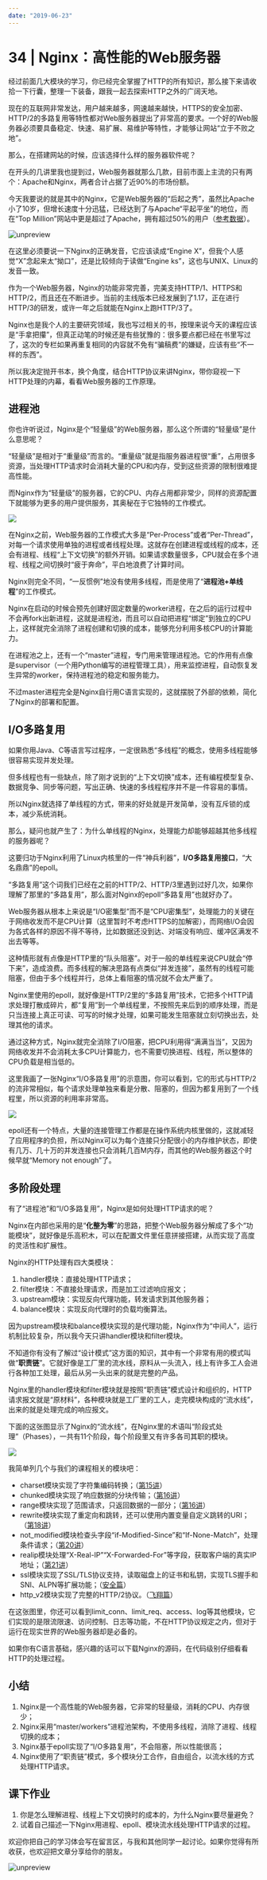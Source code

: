 ```yaml
---
date: "2019-06-23"
---  
```

      
# 34 | Nginx：高性能的Web服务器
经过前面几大模块的学习，你已经完全掌握了HTTP的所有知识，那么接下来请收拾一下行囊，整理一下装备，跟我一起去探索HTTP之外的广阔天地。

现在的互联网非常发达，用户越来越多，网速越来越快，HTTPS的安全加密、HTTP/2的多路复用等特性都对Web服务器提出了非常高的要求。一个好的Web服务器必须要具备稳定、快速、易扩展、易维护等特性，才能够让网站“立于不败之地”。

那么，在搭建网站的时候，应该选择什么样的服务器软件呢？

在开头的几讲里我也提到过，Web服务器就那么几款，目前市面上主流的只有两个：Apache和Nginx，两者合计占据了近90\%的市场份额。

今天我要说的就是其中的Nginx，它是Web服务器的“后起之秀”，虽然比Apache小了10岁，但增长速度十分迅猛，已经达到了与Apache“平起平坐”的地位，而在“Top Million”网站中更是超过了Apache，拥有超过50\%的用户（[参考数据](https://w3techs.com/technologies/cross/web_server/ranking)）。

![unpreview](/images/详解http/07.探索篇/resourceimagec50bc5df0592cc8aef91ba961f7fab5a4a0b.png)

在这里必须要说一下Nginx的正确发音，它应该读成“Engine X”，但我个人感觉“X”念起来太“拗口”，还是比较倾向于读做“Engine ks”，这也与UNIX、Linux的发音一致。

作为一个Web服务器，Nginx的功能非常完善，完美支持HTTP/1、HTTPS和HTTP/2，而且还在不断进步。当前的主线版本已经发展到了1.17，正在进行HTTP/3的研发，或许一年之后就能在Nginx上跑HTTP/3了。

<!-- [[[read_end]]] -->

Nginx也是我个人的主要研究领域，我也写过相关的书，按理来说今天的课程应该是“手拿把攥”，但真正动笔的时候还是有些犹豫的：很多要点都已经在书里写过了，这次的专栏如果再重复相同的内容就不免有“骗稿费”的嫌疑，应该有些“不一样的东西”。

所以我决定抛开书本，换个角度，结合HTTP协议来讲Nginx，带你窥视一下HTTP处理的内幕，看看Web服务器的工作原理。

## 进程池

你也许听说过，Nginx是个“轻量级”的Web服务器，那么这个所谓的“轻量级”是什么意思呢？

“轻量级”是相对于“重量级”而言的。“重量级”就是指服务器进程很“重”，占用很多资源，当处理HTTP请求时会消耗大量的CPU和内存，受到这些资源的限制很难提高性能。

而Nginx作为“轻量级”的服务器，它的CPU、内存占用都非常少，同样的资源配置下就能够为更多的用户提供服务，其奥秘在于它独特的工作模式。

![](/images/详解http/07.探索篇/resourceimage3ec13e94fbd78ed043e88c443f6416f99dc1.png)

在Nginx之前，Web服务器的工作模式大多是“Per-Process”或者“Per-Thread”，对每一个请求使用单独的进程或者线程处理。这就存在创建进程或线程的成本，还会有进程、线程“上下文切换”的额外开销。如果请求数量很多，CPU就会在多个进程、线程之间切换时“疲于奔命”，平白地浪费了计算时间。

Nginx则完全不同，“一反惯例”地没有使用多线程，而是使用了“**进程池+单线程**”的工作模式。

Nginx在启动的时候会预先创建好固定数量的worker进程，在之后的运行过程中不会再fork出新进程，这就是进程池，而且可以自动把进程“绑定”到独立的CPU上，这样就完全消除了进程创建和切换的成本，能够充分利用多核CPU的计算能力。

在进程池之上，还有一个“master”进程，专门用来管理进程池。它的作用有点像是supervisor（一个用Python编写的进程管理工具），用来监控进程，自动恢复发生异常的worker，保持进程池的稳定和服务能力。

不过master进程完全是Nginx自行用C语言实现的，这就摆脱了外部的依赖，简化了Nginx的部署和配置。

## I/O多路复用

如果你用Java、C等语言写过程序，一定很熟悉“多线程”的概念，使用多线程能够很容易实现并发处理。

但多线程也有一些缺点，除了刚才说到的“上下文切换”成本，还有编程模型复杂、数据竞争、同步等问题，写出正确、快速的多线程程序并不是一件容易的事情。

所以Nginx就选择了单线程的方式，带来的好处就是开发简单，没有互斥锁的成本，减少系统消耗。

那么，疑问也就产生了：为什么单线程的Nginx，处理能力却能够超越其他多线程的服务器呢？

这要归功于Nginx利用了Linux内核里的一件“神兵利器”，**I/O多路复用接口**，“大名鼎鼎”的epoll。

“多路复用”这个词我们已经在之前的HTTP/2、HTTP/3里遇到过好几次，如果你理解了那里的“多路复用”，那么面对Nginx的epoll“多路复用”也就好办了。

Web服务器从根本上来说是“I/O密集型”而不是“CPU密集型”，处理能力的关键在于网络收发而不是CPU计算（这里暂时不考虑HTTPS的加解密），而网络I/O会因为各式各样的原因不得不等待，比如数据还没到达、对端没有响应、缓冲区满发不出去等等。

这种情形就有点像是HTTP里的“队头阻塞”。对于一般的单线程来说CPU就会“停下来”，造成浪费。而多线程的解决思路有点类似“并发连接”，虽然有的线程可能阻塞，但由于多个线程并行，总体上看阻塞的情况就不会太严重了。

Nginx里使用的epoll，就好像是HTTP/2里的“多路复用”技术，它把多个HTTP请求处理打散成碎片，都“复用”到一个单线程里，不按照先来后到的顺序处理，而是只当连接上真正可读、可写的时候才处理，如果可能发生阻塞就立刻切换出去，处理其他的请求。

通过这种方式，Nginx就完全消除了I/O阻塞，把CPU利用得“满满当当”，又因为网络收发并不会消耗太多CPU计算能力，也不需要切换进程、线程，所以整体的CPU负载是相当低的。

这里我画了一张Nginx“I/O多路复用”的示意图，你可以看到，它的形式与HTTP/2的流非常相似，每个请求处理单独来看是分散、阻塞的，但因为都复用到了一个线程里，所以资源的利用率非常高。

![](/images/详解http/07.探索篇/resourceimage4c594c6832cdce34133c9ed89237fb9d5059.png)

epoll还有一个特点，大量的连接管理工作都是在操作系统内核里做的，这就减轻了应用程序的负担，所以Nginx可以为每个连接只分配很小的内存维护状态，即使有几万、几十万的并发连接也只会消耗几百M内存，而其他的Web服务器这个时候早就“Memory not enough”了。

## 多阶段处理

有了“进程池”和“I/O多路复用”，Nginx是如何处理HTTP请求的呢？

Nginx在内部也采用的是“**化整为零**”的思路，把整个Web服务器分解成了多个“功能模块”，就好像是乐高积木，可以在配置文件里任意拼接搭建，从而实现了高度的灵活性和扩展性。

Nginx的HTTP处理有四大类模块：

1.  handler模块：直接处理HTTP请求；
2.  filter模块：不直接处理请求，而是加工过滤响应报文；
3.  upstream模块：实现反向代理功能，转发请求到其他服务器；
4.  balance模块：实现反向代理时的负载均衡算法。

因为upstream模块和balance模块实现的是代理功能，Nginx作为“中间人”，运行机制比较复杂，所以我今天只讲handler模块和filter模块。

不知道你有没有了解过“设计模式”这方面的知识，其中有一个非常有用的模式叫做“**职责链**”。它就好像是工厂里的流水线，原料从一头流入，线上有许多工人会进行各种加工处理，最后从另一头出来的就是完整的产品。

Nginx里的handler模块和filter模块就是按照“职责链”模式设计和组织的，HTTP请求报文就是“原材料”，各种模块就是工厂里的工人，走完模块构成的“流水线”，出来的就是处理完成的响应报文。

下面的这张图显示了Nginx的“流水线”，在Nginx里的术语叫“阶段式处理”（Phases），一共有11个阶段，每个阶段里又有许多各司其职的模块。

![](/images/详解http/07.探索篇/resourceimage413041318c867fda8a536d0e3db6f9987030.png)

我简单列几个与我们的课程相关的模块吧：

* charset模块实现了字符集编码转换；（[第15讲](https://time.geekbang.org/column/article/104024)）
* chunked模块实现了响应数据的分块传输；（[第16讲](https://time.geekbang.org/column/article/104456)）
* range模块实现了范围请求，只返回数据的一部分；（[第16讲](https://time.geekbang.org/column/article/104456)）
* rewrite模块实现了重定向和跳转，还可以使用内置变量自定义跳转的URI；（[第18讲](https://time.geekbang.org/column/article/105614)）
* not\_modified模块检查头字段“if-Modified-Since”和“If-None-Match”，处理条件请求；（[第20讲](https://time.geekbang.org/column/article/106804)）
* realip模块处理“X-Real-IP”“X-Forwarded-For”等字段，获取客户端的真实IP地址；（[第21讲](https://time.geekbang.org/column/article/107577)）
* ssl模块实现了SSL/TLS协议支持，读取磁盘上的证书和私钥，实现TLS握手和SNI、ALPN等扩展功能；（[安全篇](https://time.geekbang.org/column/article/108643)）
* http\_v2模块实现了完整的HTTP/2协议。（[飞翔篇](https://time.geekbang.org/column/article/112036)）

在这张图里，你还可以看到limit\_conn、limit\_req、access、log等其他模块，它们实现的是限流限速、访问控制、日志等功能，不在HTTP协议规定之内，但对于运行在现实世界的Web服务器却是必备的。

如果你有C语言基础，感兴趣的话可以下载Nginx的源码，在代码级别仔细看看HTTP的处理过程。

## 小结

1.  Nginx是一个高性能的Web服务器，它非常的轻量级，消耗的CPU、内存很少；
2.  Nginx采用“master/workers”进程池架构，不使用多线程，消除了进程、线程切换的成本；
3.  Nginx基于epoll实现了“I/O多路复用”，不会阻塞，所以性能很高；
4.  Nginx使用了“职责链”模式，多个模块分工合作，自由组合，以流水线的方式处理HTTP请求。

## 课下作业

1.  你是怎么理解进程、线程上下文切换时的成本的，为什么Nginx要尽量避免？
2.  试着自己描述一下Nginx用进程、epoll、模块流水线处理HTTP请求的过程。

欢迎你把自己的学习体会写在留言区，与我和其他同学一起讨论。如果你觉得有所收获，也欢迎把文章分享给你的朋友。

![unpreview](/images/详解http/07.探索篇/resourceimage4c3d4c7bceb80a8027389705e9d6ec9eb43d.png)